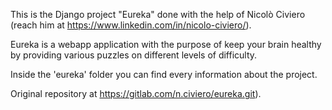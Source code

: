 This is the Django project "Eureka" done with the help of Nicolò Civiero (reach him at https://www.linkedin.com/in/nicolo-civiero/).

Eureka is a webapp application with the purpose of keep your brain healthy by providing
various puzzles on different levels of difficulty.

Inside the 'eureka' folder you can find every information about the project.

Original repository at https://gitlab.com/n.civiero/eureka.git).
